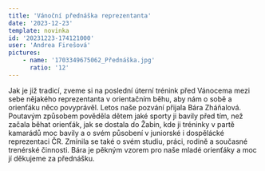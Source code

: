 ```yaml
---
title: 'Vánoční přednáška reprezentanta'
date: '2023-12-23'
template: novinka
id: '20231223-174121000'
user: 'Andrea Firešová'
pictures:
    - name: '1703349675062_Přednáška.jpg'
      ratio: '12'
---
```

Jak je již tradicí, zveme si na poslední úterní trénink před Vánocema mezi sebe nějakého reprezentanta v orientačním běhu, aby nám o sobě a orienťáku něco povyprávěl. Letos naše pozvání přijala Bára Zháňalová. Poutavým způsobem pověděla dětem jaké sporty ji bavily před tím, než začala běhat orienťák, jak se dostala do Žabin, kde ji tréninky v partě kamarádů moc bavily a o svém působení v juniorské i dospělácké reprezentaci ČR. Zmínila se také o svém studiu, práci, rodině a současné trenérské činnosti. Bára je pěkným vzorem pro naše mladé orienťáky a moc jí děkujeme za přednášku.
